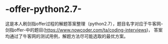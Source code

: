 # -offer-python2.7-
这是本人刷剑指offer过程的解题答案整理（python2.7），题目名字对应于牛客网-剑指offer-中的题目(https://www.nowcoder.com/ta/coding-interviews)， 答案均通过了牛客网的测试用例，解题方法尽可能选取的最优方案。
